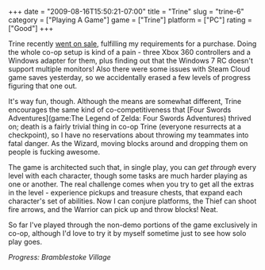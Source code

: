+++
date = "2009-08-16T15:50:21-07:00"
title = "Trine"
slug = "trine-6"
category = ["Playing A Game"]
game = ["Trine"]
platform = ["PC"]
rating = ["Good"]
+++

Trine recently <a href="http://store.steampowered.com/news/2731/">went on sale</a>, fulfilling my requirements for a purchase.  Doing the whole co-op setup is kind of a pain - three Xbox 360 controllers and a Windows adapter for them, plus finding out that the Windows 7 RC doesn't support multiple monitors!  Also there were some issues with Steam Cloud game saves yesterday, so we accidentally erased a few levels of progress figuring that one out.

It's way fun, though.  Although the means are somewhat different, Trine encourages the same kind of co-competitiveness that [Four Swords Adventures](game:The Legend of Zelda: Four Swords Adventures) thrived on; death is a fairly trivial thing in co-op Trine (everyone resurrects at a checkpoint), so I have no reservations about throwing my teammates into fatal danger.  As the Wizard, moving blocks around and dropping them on people is fucking awesome.

The game is architected such that, in single play, you can <i>get through</i> every level with each character, though some tasks are much harder playing as one or another.  The real challenge comes when you try to get all the extras in the level - experience pickups and treasure chests, that expand each character's set of abilities.  Now I can conjure platforms, the Thief can shoot fire arrows, and the Warrior can pick up and throw blocks!  Neat.

So far I've played through the non-demo portions of the game exclusively in co-op, although I'd love to try it by myself sometime just to see how solo play goes.

<i>Progress: Bramblestoke Village</i>